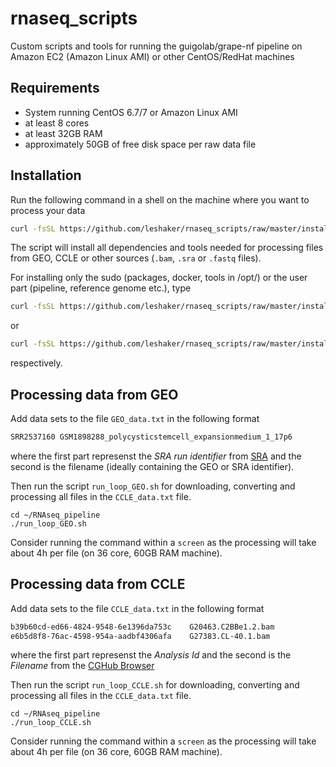 # rnaseq_scripts
Custom scripts and tools for running the guigolab/grape-nf pipeline on Amazon EC2 (Amazon Linux AMI) or other CentOS/RedHat machines

## Requirements
- System running CentOS 6.7/7 or Amazon Linux AMI
- at least 8 cores
- at least 32GB RAM
- approximately 50GB of free disk space per raw data file

## Installation
Run the following command in a shell on the machine where you want to process your data
```bash
curl -fsSL https://github.com/leshaker/rnaseq_scripts/raw/master/install_rnaseq_pipeline.sh | bash
```
The script will install all dependencies and tools needed for processing files from GEO, CCLE or other sources (`.bam`, `.sra` or `.fastq` files).

For installing only the sudo (packages, docker, tools in /opt/) or the user part (pipeline, reference genome etc.), type
```bash
curl -fsSL https://github.com/leshaker/rnaseq_scripts/raw/master/install_rnaseq_pipeline_sudo.sh | bash
```
or 
```bash
curl -fsSL https://github.com/leshaker/rnaseq_scripts/raw/master/install_rnaseq_pipeline_user.sh | bash
```
respectively.


## Processing data from GEO
Add data sets to the file `GEO_data.txt` in the following format
```txt
SRR2537160 GSM1898288_polycysticstemcell_expansionmedium_1_17p6
```
where the first part represenst the *SRA run identifier* from [SRA](http://www.ncbi.nlm.nih.gov/sra) and the second is the filename (ideally containing the GEO or SRA identifier).

Then run the script `run_loop_GEO.sh` for downloading, converting and processing all files in the `CCLE_data.txt` file.
```
cd ~/RNAseq_pipeline
./run_loop_GEO.sh
```
Consider running the command within a `screen` as the processing will take about 4h per file (on 36 core, 60GB RAM machine).

## Processing data from CCLE
Add data sets to the file `CCLE_data.txt` in the following format
```txt
b39b60cd-ed66-4824-9548-6e1396da753c	G20463.C2BBe1.2.bam
e6b5d8f8-76ac-4598-954a-aadbf4306afa	G27383.CL-40.1.bam
```
where the first part represenst the *Analysis Id* and the second is the *Filename* from the [CGHub Browser](https://browser.cghub.ucsc.edu/search/?platform=%28ILLUMINA%29&state=%28live%29&library_strategy=%28RNA-Seq%29&study=%28*Other_Sequencing_Multiisolate%29) 

Then run the script `run_loop_CCLE.sh` for downloading, converting and processing all files in the `CCLE_data.txt` file.
```
cd ~/RNAseq_pipeline
./run_loop_CCLE.sh
```
Consider running the command within a `screen` as the processing will take about 4h per file (on 36 core, 60GB RAM machine).
